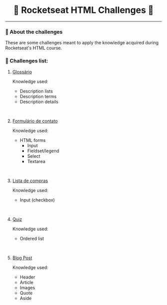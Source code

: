 <h1 align=center> 🚀 Rocketseat HTML Challenges 🚀 </h3>

<hr>

### 🧐 About the challenges
These are some challenges meant to apply the knowledge acquired during Rocketseat's HTML course.

### 🧾 Challenges list:


1. [Glossário](https://www.notion.so/1-Gloss-rio-03e398f3c3e642b0a17c344aa354601f)
    
    Knowledge used:
    - Description lists
    - Description terms
    - Description details
<br>

2. [Formulário de contato](https://www.notion.so/2-Formul-rio-de-contato-7bb047fc602f48a1859e02882ddd547b)
    
    Knowledge used:
    - HTML forms
        - Input
        - Fieldset/legend
        - Select
        - Textarea
<br>

3. [Lista de compras](https://www.notion.so/3-Lista-de-compras-91ff11e5af754cb48b51ff56e272a89d)
    
    Knowledge used:
    - Input (checkbox)
<br>

4. [Quiz](https://www.notion.so/4-Quiz-46ee27c74c00436db6368b3855ee7dbc)
    
    Knowledge used:
    - Ordered list
<br>

5. [Blog Post](https://www.notion.so/5-Blog-Post-46d74c84a63c4e628739cc8a4fa7898f)
    
    Knowledge used:
    - Header
    - Article
    - Images
    - Quote
    - Aside
